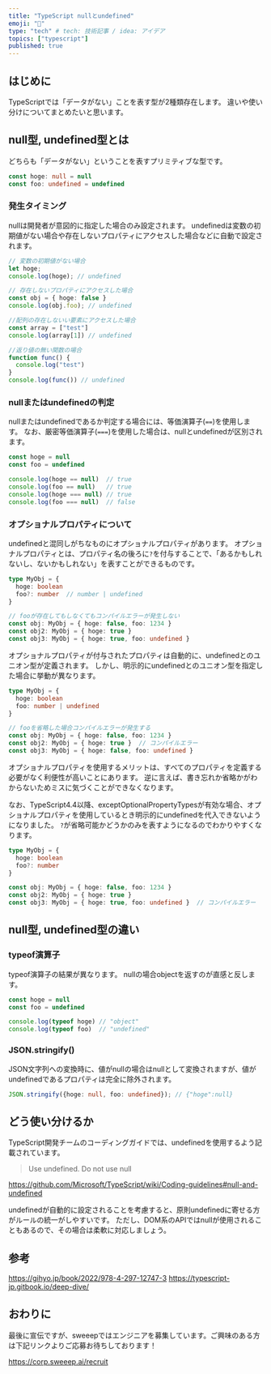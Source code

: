 ```yaml
---
title: "TypeScript nullとundefined"
emoji: "🐙"
type: "tech" # tech: 技術記事 / idea: アイデア
topics: ["typescript"]
published: true
---
```


## はじめに
TypeScriptでは「データがない」ことを表す型が2種類存在します。
違いや使い分けについてまとめたいと思います。


## null型, undefined型とは
どちらも「データがない」ということを表すプリミティブな型です。
```ts
const hoge: null = null
const foo: undefined = undefined
```

### 発生タイミング
nullは開発者が意図的に指定した場合のみ設定されます。
undefinedは変数の初期値がない場合や存在しないプロパティにアクセスした場合などに自動で設定されます。
```ts
// 変数の初期値がない場合
let hoge;
console.log(hoge); // undefined

// 存在しないプロパティにアクセスした場合
const obj = { hoge: false }
console.log(obj.foo); // undefined

//配列の存在しないい要素にアクセスした場合
const array = ["test"]
console.log(array[1]) // undefined

//返り値の無い関数の場合
function func() {
  console.log("test")
}
console.log(func()) // undefined
```

### nullまたはundefinedの判定
nullまたはundefinedであるか判定する場合には、等価演算子(`==`)を使用します。
なお、厳密等価演算子(`===`)を使用した場合は、nullとundefinedが区別されます。
```ts
const hoge = null
const foo = undefined

console.log(hoge == null)  // true
console.log(foo == null)   // true
console.log(hoge === null) // true
console.log(foo === null)  // false

```

### オプショナルプロパティについて
undefinedと混同しがちなものにオプショナルプロパティがあります。
オプショナルプロパティとは、プロパティ名の後ろに`?`を付与することで、「あるかもしれないし、ないかもしれない」を表すことができるものです。
```ts
type MyObj = {
  hoge: boolean
  foo?: number  // number | undefined
}

// fooが存在してもしなくてもコンパイルエラーが発生しない
const obj: MyObj = { hoge: false, foo: 1234 }
const obj2: MyObj = { hoge: true }
const obj3: MyObj = { hoge: true, foo: undefined }
```

オプショナルプロパティが付与されたプロパティは自動的に、undefinedとのユニオン型が定義されます。
しかし、明示的にundefinedとのユニオン型を指定した場合に挙動が異なります。
```ts
type MyObj = {
  hoge: boolean
  foo: number | undefined
}

// fooを省略した場合コンパイルエラーが発生する
const obj: MyObj = { hoge: false, foo: 1234 }
const obj2: MyObj = { hoge: true }  // コンパイルエラー
const obj3: MyObj = { hoge: false, foo: undefined }
```

オプショナルプロパティを使用するメリットは、すべてのプロパティを定義する必要がなく利便性が高いことにあります。
逆に言えば、書き忘れか省略かがわからないためミスに気づくことができなくなります。

なお、TypeScript4.4以降、exceptOptionalPropertyTypesが有効な場合、オプショナルプロパティを使用しているとき明示的にundefinedを代入できないようになりました。
`?`が省略可能かどうかのみを表すようになるのでわかりやすくなります。
```ts
type MyObj = {
  hoge: boolean
  foo?: number
}

const obj: MyObj = { hoge: false, foo: 1234 }
const obj2: MyObj = { hoge: true }
const obj3: MyObj = { hoge: true, foo: undefined }  // コンパイルエラー
```


## null型, undefined型の違い
###
### typeof演算子
typeof演算子の結果が異なります。
nullの場合objectを返すのが直感と反します。
```ts
const hoge = null
const foo = undefined

console.log(typeof hoge) // "object"
console.log(typeof foo)  // "undefined"
```

### JSON.stringify()
JSON文字列への変換時に、値がnullの場合はnullとして変換されますが、値がundefinedであるプロパティは完全に除外されます。
```ts
JSON.stringify({hoge: null, foo: undefined}); // {"hoge":null}
```


## どう使い分けるか
TypeScript開発チームのコーディングガイドでは、undefinedを使用するよう記載されています。
> Use undefined. Do not use null

https://github.com/Microsoft/TypeScript/wiki/Coding-guidelines#null-and-undefined


undefinedが自動的に設定されることを考慮すると、原則undefinedに寄せる方がルールの統一がしやすいです。
ただし、DOM系のAPIではnullが使用されることもあるので、その場合は柔軟に対応しましょう。

## 参考
https://gihyo.jp/book/2022/978-4-297-12747-3
https://typescript-jp.gitbook.io/deep-dive/

## おわりに
最後に宣伝ですが、sweeepではエンジニアを募集しています。ご興味のある方は下記リンクよりご応募お待ちしております！

https://corp.sweeep.ai/recruit
